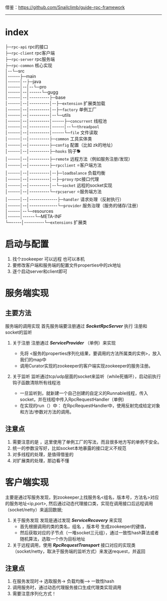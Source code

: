 借鉴：https://github.com/Snailclimb/guide-rpc-framework

---------------------------------
# index
├─`rpc-api`   rpc的接口   
├─`rpc-client`  rpc客户端  
├─`rpc-server`   rpc服务端  
├─`rpc-common`  核心实现  
│--└─src  
│------├─main  
│------│--├─java  
│------│--│--└─pro  
│------│--│------└─gugg  
│------│--│----------├─base  
│------│--│----------│--├─`extension`  扩展类加载  
│------│--│----------│--├─`factory`  单例工厂   
│------│--│----------│--└─utils     
│------│--│----------│------├─`concurrent`  线程池   
│------│--│----------│------│--└─`threadpool`   
│------│--│----------│------└─`file`   文件读取   
│------│--│----------├─`common`   工具实体类  
│------│--│----------├─`config`   配置（比如 zk的地址）  
│------│--│----------├─`hooks`   钩子🐕  
│------│--│----------├─`remote`   远程方法（例如服务注册/发现）  
│------│--│----------├─`rpcclient`    ⭐客户端方法  
│------│--│----------│--├─`loadbalance`   负载均衡  
│------│--│----------│--├─`proxy`   rpc接口代理   
│------│--│----------│--└─`socket`   远程的socket实现  
│------│--│----------└─`rpcserver`   ⭐服务端方法  
│------│--│--------------├─`handler`  请求处理（反射执行）  
│------│--│--------------└─`provider`   服务治理（服务的储存/注册）  
│------│--└─resources   
│------│------└─META-INF   
└─-----│----------└─`extensions`   扩展类   

# 启动与配置
1. 找个zookeeper 可以远程  也可以本机  
2. 要修改客户端和服务端的配置文件properties中的zk地址
3. 逐个启动server和client即可

# 服务端实现
## 主要方法
服务端的调用实现
首先服务端要注册通过 **_SocketRpcServer_** 执行 注册和 socket的监听
1. 关于注册
注册通过 **_ServiceProvider_** （单例）来实现
   * 先将 <服务的properties序列化结果，要调用的方法所属类的实例>，放入我们的map中
   * 调用Curator实现的zookeeper的客户端实现zookeeper的服务注册。
    
2. 关于监听
监听通过tcp/udp层面的socket来监听（while死循环），启动前执行钩子函数清除所有线程池
   * 一旦监听到，就新建一个自己创建的自定义的Runnable线程，传入socket，并在线程中传入RpcRequestHandler（单例）
    * 在实现的run（）中： 在RpcRequestHandler中，使用反射完成给定对象和方法/参数对方法的调用。

## 注意点
1. 需要注意的是 ，这里使用了单例工厂的写法，而且很多地方写的单例不安全。
2. 统一的参数没写好，比如socket本地暴露的接口定义不规范
3. 对多线程的处理，是值得借鉴的
4. 对扩展类的处理，那边看不懂

# 客户端实现
主要是通过写服务发现，到zookeeper上找服务名<组名，版本号，方法名>对应的服务地址<ip,port>,
然后通过动态代理接口类，实现在调用接口后远程调用（socket/netty）来返回数据;
1. 关于服务发现
发现是通过发现 **_ServiceRecovery_** 来实现
   * 首先根据调用的类的类名，组名 ，版本号 生成zookeeper的键值，
   *  然后获取对应的子节点（一堆socket三元组），通过一致性hash算法或者随机算法，选取一个作为目标地址
2. 关于远程调用，使用 **_RpcRequestTransport_** 接口对应的实现类（socket/netty，取决于服务端的监听方式）来发送request，并返回



## 注意点
1. 在服务发现时-> 选取服务-> 负载均衡—> 一致性hash
2. 调用服务时，通过动态代理服务接口生成代理类实现调用
3. 需要注意序列化方式！
